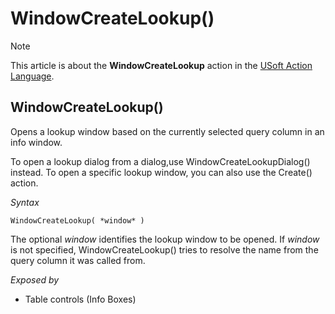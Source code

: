 # WindowCreateLookup()



> [!NOTE]
> This article is about the **WindowCreateLookup** action in the [USoft Action Language](/docs/Task%20flow/Action%20Language%20reference/USoft%20Action%20Language.md).

## **WindowCreateLookup()**

Opens a lookup window based on the currently selected query column in an info window.

To open a lookup dialog from a dialog,use WindowCreateLookupDialog() instead. To open a specific lookup window, you can also use the Create() action.

*Syntax*

```
WindowCreateLookup( *window* )
```

The optional *window* identifies the lookup window to be opened. If *window* is not specified, WindowCreateLookup() tries to resolve the name from the query column it was called from.

*Exposed by*

- Table controls (Info Boxes)